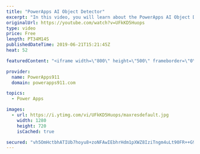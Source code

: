 ```yaml
---
title: "PowerApps AI Object Detector"
excerpt: "In this video, you will learn about the PowerApps AI Object Detector. And not just a quick demo app but we will dive into how to make a production level model and talk about how to refine it with error reporting. So very cool.   Video on PowerApps Email Attachments https://www.youtube.com/watch?v=V3feURQfY3M"
originalUrl: https://youtube.com/watch?v=UFkKD5Huops
type: video
price: Free
length: PT34M14S
publishedDateTime: 2019-06-21T15:21:45Z
heat: 52

featuredContent: "<iframe width=\"800\" height=\"500\" frameborder=\"0\" src=\"https://www.youtube.com/embed/UFkKD5Huops\" allow=\"accelerometer; autoplay; encrypted-media; gyroscope; picture-in-picture\" allowfullscreen></iframe>"

provider:
  name: PowerApps911
  domain: powerapps911.com

topics:
  - Power Apps

images:
  - url: https://i.ytimg.com/vi/UFkKD5Huops/maxresdefault.jpg
    width: 1280
    height: 720
    isCached: true

secured: "vh5OmHctbhATIUb7hoyu8+zoNFAwIEbhrHdm1pXWZ8IziTngm4uLt90FR++G9uLyLM3ajcPKnmujZJw6GxkkfmEbGAePINb4NvAAt3joY5/rbeBwc1hXii+lhNOflkZ/empCS6lSe8wLdbKuQ8CphFykhY/JJegvJz4d5P9XXPjENY59bW4SXolIeBpJ95IxRe6BibxnCBCas0fm3BfvxRaIVlWVblzl/cABn8J2nFyo6OhLeFJBe0OajkssJlq8m6vzqUwWptBX3Kq81EDThdNicrP6lj3AAIsPn8C7K036fa4iQvq66SlZMC2lBYN8TfDBZfzSJO2Fl7+RvVDMlD7NOPMrE2XGbDoGtE5gVBsJxG054Ne+bFrO6PdVSbgIOJkISpBm+ve0NPSeNy8mvcUFHLDu7M/TgWArQQxZxYI=;2TE21e6Xv6mGY8n5jJiwNw=="
---
```


